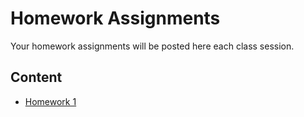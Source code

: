 # Homework Assignments

Your homework assignments will be posted here each class session.

## Content
- [Homework 1](hw01.md)
